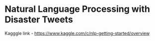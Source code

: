 # Natural Language Processing with Disaster Tweets

Kagggle link - https://www.kaggle.com/c/nlp-getting-started/overview
